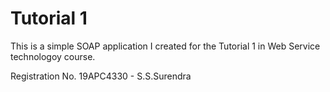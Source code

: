 # Tutorial 1 

This is a simple SOAP application I created for the Tutorial 1 in Web Service technologoy course.

Registration No. 19APC4330 - S.S.Surendra